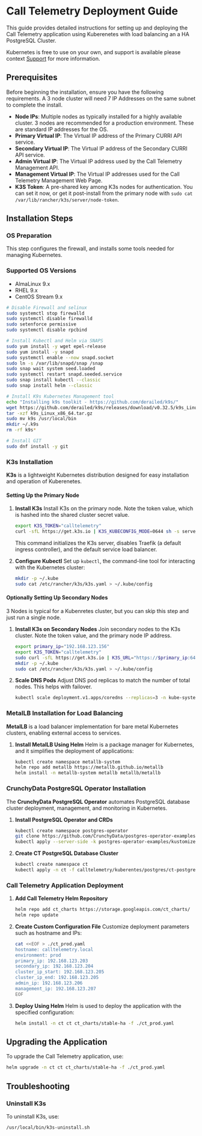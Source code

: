 
# Call Telemetry Deployment Guide

This guide provides detailed instructions for setting up and deploying the Call Telemetry application using Kuberenetes with load balancing an a HA PostgreSQL Cluster.

Kubernetes is free to use on your own, and support is available please context [Support](mailto:jason@calltelelemetry.com) for more information.

## Prerequisites

Before beginning the installation, ensure you have the following requirements. A 3 node cluster will need 7 IP Addresses on the same subnet to complete the install.

- **Node IPs**: Multiple nodes as typically installed for a highly available cluster. 3 nodes are recommended for a production environment. These are standard IP addresses for the OS.
- **Primary Virtual IP**: The Virtual IP address of the Primary CURRI API service.
- **Secondary Virtual IP**: The Virtual IP address of the Secondary CURRI API service.
- **Admin Virtual IP**: The Virtual IP address used by the Call Telemetry Management API.
- **Management Virtual IP**: The Virtual IP addresses used for the Call Telemetry Management Web Page.
- **K3S Token**: A pre-shared key among K3s nodes for authentication. You can set it now, or get it post-install from the primary node with `sudo cat /var/lib/rancher/k3s/server/node-token`.

## Installation Steps

### OS Preparation

This step configures the firewall, and installs some tools needed for managing Kubernetes.

### Supported OS Versions

- AlmaLinux 9.x
- RHEL 9.x
- CentOS Stream 9.x

```bash
# Disable Firewall and selinux
sudo systemctl stop firewalld
sudo systemctl disable firewalld
sudo setenforce permissive
sudo systemctl disable rpcbind

# Install Kubectl and Helm via SNAPS
sudo yum install -y wget epel-release
sudo yum install -y snapd
sudo systemctl enable --now snapd.socket
sudo ln -s /var/lib/snapd/snap /snap
sudo snap wait system seed.loaded
sudo systemctl restart snapd.seeded.service
sudo snap install kubectl --classic
sudo snap install helm --classic

# Install K9s Kubernetes Management tool
echo "Installing k9s toolkit - https://github.com/derailed/k9s/"
wget https://github.com/derailed/k9s/releases/download/v0.32.5/k9s_Linux_x86_64.tar.gz
tar -xzf k9s_Linux_x86_64.tar.gz
sudo mv k9s /usr/local/bin
mkdir ~/.k9s
rm -rf k9s*

# Install GIT
sudo dnf install -y git
```

### K3s Installation

**K3s** is a lightweight Kubernetes distribution designed for easy installation and operation of Kuberenetes.

#### Setting Up the Primary Node

1. **Install K3s**
   Install K3s on the primary node. Note the token value, which is hashed into the shared cluster secret value.

   ```bash
   export K3S_TOKEN="calltelemetry"
   curl -sfL https://get.k3s.io | K3S_KUBECONFIG_MODE=0644 sh -s server --cluster-init --disable traefik --disable servicelb
   ```

   This command initializes the K3s server, disables Traefik (a default ingress controller), and the default service load balancer.

2. **Configure Kubectl**
   Set up `kubectl`, the command-line tool for interacting with the Kubernetes cluster:

   ```bash
   mkdir -p ~/.kube
   sudo cat /etc/rancher/k3s/k3s.yaml > ~/.kube/config
   ```

#### Optionally Setting Up Secondary Nodes

3 Nodes is typical for a Kubenretes cluster, but you can skip this step and just run a single node.

1. **Install K3s on Secondary Nodes**
   Join secondary nodes to the K3s cluster. Note the token value, and the primary node IP address.

   ```bash
   export primary_ip="192.168.123.156"
   export K3S_TOKEN="calltelemetry"
   sudo curl -sfL https://get.k3s.io | K3S_URL="https://$primary_ip:6443" K3S_KUBECONFIG_MODE=0644 sh -s server --disable traefik --disable servicelb
   mkdir -p ~/.kube
   sudo cat /etc/rancher/k3s/k3s.yaml > ~/.kube/config
   ```

2. **Scale DNS Pods**
   Adjust DNS pod replicas to match the number of total nodes. This helps with failover.

   ```bash
   kubectl scale deployment.v1.apps/coredns --replicas=3 -n kube-system
   ```

### MetalLB Installation for Load Balancing

**MetalLB** is a load balancer implementation for bare metal Kubernetes clusters, enabling external access to services.


1. **Install MetalLB Using Helm**
   Helm is a package manager for Kubernetes, and it simplifies the deployment of applications:

   ```bash
   kubectl create namespace metallb-system
   helm repo add metallb https://metallb.github.io/metallb
   helm install -n metallb-system metallb metallb/metallb
   ```

### CrunchyData PostgreSQL Operator Installation

The **CrunchyData PostgreSQL Operator** automates PostgreSQL database cluster deployment, management, and monitoring in Kubernetes.

1. **Install PostgreSQL Operator and CRDs**

   ```bash
   kubectl create namespace postgres-operator
   git clone https://github.com/CrunchyData/postgres-operator-examples.git
   kubectl apply --server-side -k postgres-operator-examples/kustomize/install/default
   ```

2. **Create CT PostgreSQL Database Cluster**

   ```bash
   kubectl create namespace ct
   kubectl apply -n ct -f calltelemetry/kuberentes/postgres/ct-postgres.yaml
   ```

### Call Telemetry Application Deployment

1. **Add Call Telemetry Helm Repository**

   ```bash
   helm repo add ct_charts https://storage.googleapis.com/ct_charts/
   helm repo update
   ```

2. **Create Custom Configuration File**
   Customize deployment parameters such as hostname and IPs:

   ```bash
   cat <<EOF > ./ct_prod.yaml
   hostname: calltelemetry.local
   environment: prod
   primary_ip: 192.168.123.203
   secondary_ip: 192.168.123.204
   cluster_ip_start: 192.168.123.205
   cluster_ip_end: 192.168.123.205
   admin_ip: 192.168.123.206
   management_ip: 192.168.123.207
   EOF
   ```

3. **Deploy Using Helm**
   Helm is used to deploy the application with the specified configuration:

   ```bash
   helm install -n ct ct ct_charts/stable-ha -f ./ct_prod.yaml
   ```

## Upgrading the Application

To upgrade the Call Telemetry application, use:

```bash
helm upgrade -n ct ct ct_charts/stable-ha -f ./ct_prod.yaml
```

## Troubleshooting

### Uninstall K3s

To uninstall K3s, use:

```bash
/usr/local/bin/k3s-uninstall.sh
```
